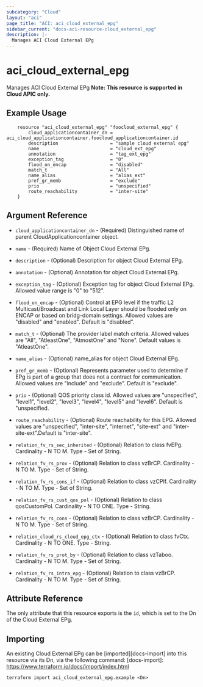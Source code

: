 ```yaml
---
subcategory: "Cloud"
layout: "aci"
page_title: "ACI: aci_cloud_external_epg"
sidebar_current: "docs-aci-resource-cloud_external_epg"
description: |-
  Manages ACI Cloud External EPg
---
```


# aci_cloud_external_epg #
Manages ACI Cloud External EPg
<b>Note: This resource is supported in Cloud APIC only.</b>
## Example Usage ##

```hcl
	resource "aci_cloud_external_epg" "foocloud_external_epg" {
		cloud_applicationcontainer_dn = aci_cloud_applicationcontainer.foocloud_applicationcontainer.id
		description                   = "sample cloud external epg"
		name                          = "cloud_ext_epg"
		annotation                    = "tag_ext_epg"
		exception_tag                 = "0"
		flood_on_encap                = "disabled"
		match_t                       = "All"
		name_alias                    = "alias_ext"
		pref_gr_memb                  = "exclude"
		prio                          = "unspecified"
		route_reachability            = "inter-site"
	}
```
## Argument Reference ##
* `cloud_applicationcontainer_dn` - (Required) Distinguished name of parent CloudApplicationcontainer object.
* `name` - (Required) Name of Object Cloud External EPg.
* `description` - (Optional) Description for object Cloud External EPg.
* `annotation` - (Optional) Annotation for object Cloud External EPg.
* `exception_tag` - (Optional) Exception tag for object Cloud External EPg. Allowed value range is "0" to "512".
* `flood_on_encap` - (Optional) Control at EPG level if the traffic L2 Multicast/Broadcast and Link Local Layer should be flooded only on ENCAP or based on bridg-domain settings. Allowed values are "disabled" and "enabled". Default is "disabled".
* `match_t` - (Optional) The provider label match criteria. Allowed values are "All", "AtleastOne", "AtmostOne" and "None". Default values is "AtleastOne". 
* `name_alias` - (Optional) name_alias for object Cloud External EPg.
* `pref_gr_memb` - (Optional) Represents parameter used to determine if EPg is part of a group that does not a contract for communication. Allowed values are "include" and "exclude". Default is "exclude".
* `prio` - (Optional) QOS priority class id. Allowed values are "unspecified", "level1", "level2", "level3", "level4", "level5" and "level6". Default is "unspecified.
* `route_reachability` - (Optional) Route reachability for this EPG. Allowed values are "unspecified", "inter-site", "internet", "site-ext" and "inter-site-ext".Default is "inter-site".

* `relation_fv_rs_sec_inherited` - (Optional) Relation to class fvEPg. Cardinality - N TO M. Type - Set of String.
                
* `relation_fv_rs_prov` - (Optional) Relation to class vzBrCP. Cardinality - N TO M. Type - Set of String.
                
* `relation_fv_rs_cons_if` - (Optional) Relation to class vzCPIf. Cardinality - N TO M. Type - Set of String.
                
* `relation_fv_rs_cust_qos_pol` - (Optional) Relation to class qosCustomPol. Cardinality - N TO ONE. Type - String.
                
* `relation_fv_rs_cons` - (Optional) Relation to class vzBrCP. Cardinality - N TO M. Type - Set of String.
                
* `relation_cloud_rs_cloud_epg_ctx` - (Optional) Relation to class fvCtx. Cardinality - N TO ONE. Type - String.
                
* `relation_fv_rs_prot_by` - (Optional) Relation to class vzTaboo. Cardinality - N TO M. Type - Set of String.
                
* `relation_fv_rs_intra_epg` - (Optional) Relation to class vzBrCP. Cardinality - N TO M. Type - Set of String.
                


## Attribute Reference

The only attribute that this resource exports is the `id`, which is set to the
Dn of the Cloud External EPg.

## Importing ##

An existing Cloud External EPg can be [imported][docs-import] into this resource via its Dn, via the following command:
[docs-import]: https://www.terraform.io/docs/import/index.html


```
terraform import aci_cloud_external_epg.example <Dn>
```